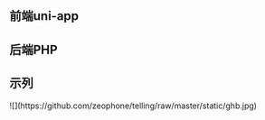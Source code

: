 <h2>前端uni-app</h2>
<h2>后端PHP</h2>
<h2>示列</h2>
![](https://github.com/zeophone/telling/raw/master/static/ghb.jpg)  
